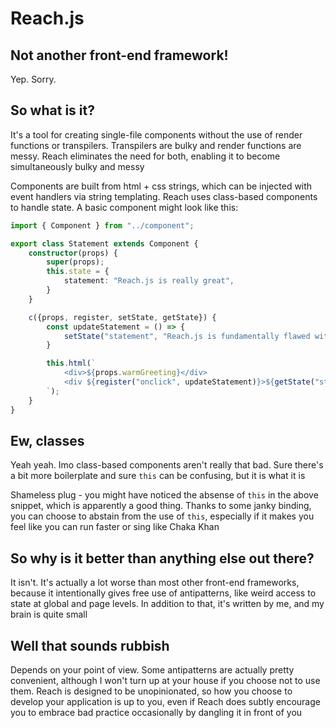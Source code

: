 # Reach.js

## Not another front-end framework!

Yep. Sorry.

## So what is it?

It's a tool for creating single-file components without the use of render functions or transpilers. Transpilers are bulky and render functions are messy. Reach eliminates the need for both, enabling it to become simultaneously bulky and messy

Components are built from html + css strings, which can be injected with event handlers via string templating. Reach uses class-based components to handle state. A basic component might look like this:

```ts
import { Component } from "../component";

export class Statement extends Component {
    constructor(props) {
        super(props);
        this.state = {
            statement: "Reach.js is really great",
        }
    }

    c({props, register, setState, getState}) {
        const updateStatement = () => {
            setState("statement", "Reach.js is fundamentally flawed with few redeeming qualities");
        }

        this.html(`
            <div>${props.warmGreeting}</div>
            <div ${register("onclick", updateStatement)}>${getState("statement")}</div>
        `);
    }
}
```

## Ew, classes

Yeah yeah. Imo class-based components aren't really that bad. Sure there's a bit more boilerplate and sure ```this``` can be confusing, but it is what it is

Shameless plug - you might have noticed the absense of ```this``` in the above snippet, which is apparently a good thing. Thanks to some janky binding, you can choose to abstain from the use of ```this```, especially if it makes you feel like you can run faster or sing like Chaka Khan

## So why is it better than anything else out there?

It isn't. It's actually a lot worse than most other front-end frameworks, because it intentionally gives free use of antipatterns, like weird access to state at global and page levels. In addition to that, it's written by me, and my brain is quite small

## Well that sounds rubbish

Depends on your point of view. Some antipatterns are actually pretty convenient, although I won't turn up at your house if you choose not to use them. Reach is designed to be unopinionated, so how you choose to develop your application is up to you, even if Reach does subtly encourage you to embrace bad practice occasionally by dangling it in front of you
